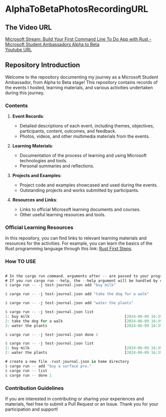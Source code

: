 # AlphaToBetaPhotosRecordingURL

## The Video URL
[Microsoft Stream: Build Your First Command Line To Do App with Rust - Microsoft Student Ambassadors Alpha to Beta](https://stdntpartners.sharepoint.com/:v:/s/MSPOpen2/EYdCGNhlUqxHtYsgHUWThPQBR-kuj5H9McB3ByOnVG3otg?e=8FXsos&nav=eyJyZWZlcnJhbEluZm8iOnsicmVmZXJyYWxBcHAiOiJTdHJlYW1XZWJBcHAiLCJyZWZlcnJhbFZpZXciOiJTaGFyZURpYWxvZy1MaW5rIiwicmVmZXJyYWxBcHBQbGF0Zm9ybSI6IldlYiIsInJlZmVycmFsTW9kZSI6InZpZXcifX0%3D)  
[Youtube URL](https://www.youtube.com/watch?v=jDHHkzcnFks)
## Repository Introduction

Welcome to the repository documenting my journey as a Microsoft Student Ambassador, from Alpha to Beta stage! This repository contains records of the events I hosted, learning materials, and various activities undertaken during this journey.

### Contents

1. **Event Records**:

   - Detailed descriptions of each event, including themes, objectives, participants, content, outcomes, and feedback.
   - Photos, videos, and other multimedia materials from the events.
2. **Learning Materials**:

   - Documentation of the process of learning and using Microsoft technologies and tools.
   - Personal summaries and reflections.
3. **Projects and Examples**:

   - Project code and examples showcased and used during the events.
   - Outstanding projects and works submitted by participants.
4. **Resources and Links**:

   - Links to official Microsoft learning documents and courses.
   - Other useful learning resources and tools.

### Official Learning Resources

In this repository, you can find links to relevant learning materials and resources for the activities. For example, you can learn the basics of the Rust programming language through this link: [Rust First Steps](https://learn.microsoft.com/en-us/training/paths/rust-first-steps/).

### How TO USE

```rust

# In the cargo run command, arguments after -- are passed to your program, not to cargo. 
# If you run cargo run --help, the --help argument will be handled by cargo, not by your program.
$ cargo run -- -j test-journal.json add "buy milk"

$ cargo run -- -j test-journal.json add "take the dog for a walk"

$ cargo run -- -j test-journal.json add "water the plants"

$ cargo run -- -j test-journal.json list
1: buy milk                                           [2024-06-09 16:39]
2: take the dog for a walk                            [2024-06-09 16:39]
3: water the plants                                   [2024-06-09 16:39]

$ cargo run -- -j test-journal.json done 2

$ cargo run -- -j test-journal.json list
1: buy milk                                           [2024-06-09 16:39]
2: water the plants                                   [2024-06-09 16:39]

# create a new file .rust-journal.json in home directory
$ cargo run -- add "buy a surface pro."
$ cargo run -- list
$ cargo run -- done 1
```

### Contribution Guidelines

If you are interested in contributing or sharing your experiences and materials, feel free to submit a Pull Request or an Issue. Thank you for your participation and support!
